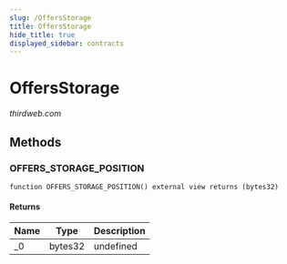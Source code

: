 ```yaml
---
slug: /OffersStorage
title: OffersStorage
hide_title: true
displayed_sidebar: contracts
---
```

# OffersStorage

*thirdweb.com*







## Methods

### OFFERS_STORAGE_POSITION

```solidity
function OFFERS_STORAGE_POSITION() external view returns (bytes32)
```






#### Returns

| Name | Type | Description |
|---|---|---|
| _0 | bytes32 | undefined |



